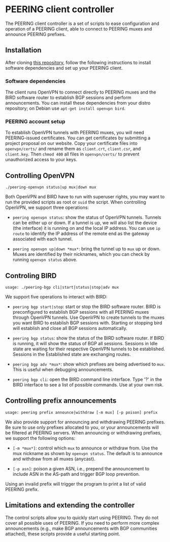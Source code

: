 # PEERING client controller

The PEERING client controller is a set of scripts to ease
configuration and operation of a PEERING client, able to connect to
PEERING muxes and announce PEERING prefixes.

## Installation

After cloning [this repository][1], follow the following
instructions to install software dependencies and set up your
PEERING client.

  [1]: https://github.com/TransitPortal/client

### Software dependencies

The client runs OpenVPN to connect directly to PEERING muxes and
the BIRD software router to establish BGP sessions and perform
announcements.  You can install these dependencies from your distro
repository; on Debian use `apt-get install openvpn bird`.

### PEERING account setup

To establish OpenVPN tunnels with PEERING muxes, you will need
PEERING-issued certificates.  You can get certificates by submitting
a project proposal on our website.  Copy your certificate files into
`openvpn/certs/` and rename them as `client.crt`, `client.csr`, and
`client.key`.  Then `chmod 400` all files in `openvpn/certs/` to
prevent unauthorized access to your keys.

## Controlling OpenVPN

`./peering-openvpn status|up mux|down mux`

Both OpenVPN and BIRD have to run with superuser rights, you may
want to run the provided scripts as root or `suid` the script.  When
controlling OpenVPN, we support three operations:

* `peering openvpn status`: show the status of OpenVPN tunnels.
  Tunnels can be either up or down.  If a tunnel is up, we will also
  list the device (the interface) it is running on and the local IP
  address.  You can use `ip route` to identify the IP address of the
  remote end as the gateway associated with each tunnel.

* `peering openvpn up|down *mux*`: bring the tunnel up to `mux` up or
  down.  Muxes are identified by their nicknames, which you can
  check by running `openvpn status` above.

## Controling BIRD

`usage: ./peering-bgp cli|start|status|stop|adv mux`

We support five operations to interact with BIRD:

* `peering bgp start|stop`: start or stop the BIRD software router.
  BIRD is preconfigured to establish BGP sessions with all PEERING
  muxes through OpenVPN tunnels.  Use OpenVPN to create tunnels to
  the muxes you want BIRD to establish BGP sessions with.  Starting
  or stopping bird will establish and close all BGP sessions
  automatically.

* `peering bgp status`: show the status of the BIRD software router.
  If BIRD is running, it will show the status of BGP all sessions.
  Sessions in Idle state are waiting for their respective OpenVPN
  tunnels to be established.  Sessions in the Established state are
  exchanging routes.

* `peering bgp adv *mux*`: show which prefixes are being advertised
  to `mux`.  This is useful when debugging announcements.

* `peering bgp cli`: open the BIRD command line interface.  Type '?'
  in the BIRD interface to see a list of possible commands.  Use at
  your own risk.

## Controlling prefix announcements

`usage: peering prefix announce|withdraw [-m mux] [-p poison] prefix`

We also provide support for announcing and withdrawing PEERING
prefixes.  Be sure to use only prefixes allocated to you, or your
announcements will be filtered at PEERING servers.  When announcing
or withdrawing prefixes, we support the following options:

* `[-m *mux*]`: control which `mux` to announce or withdraw from.
  Use the mux nickname as shown by `openvpn status`.  The default is
  to announce and withdraw from all muxes (anycast).

* `[-p asn]`: poison a given ASN, i.e., prepend the announcement to
  include ASN in the AS-path and trigger BGP loop prevention.

Using an invalid prefix will trigger the program to print a list of
valid PEERING prefix.

## Limitations and extending the controller

The control scripts allow you to quickly start using PEERING.  They
do not cover all possible uses of PEERING.  If you need to perform
more complex announcements (e.g., make BGP announcements with BGP
communities attached), these scripts provide a useful starting
point.

